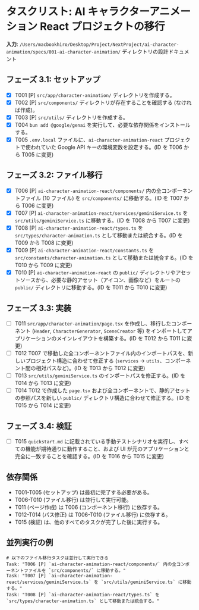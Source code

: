 # タスクリスト: AI キャラクターアニメーション React プロジェクトの移行

**入力**: `/Users/macbookhiro/Desktop/Project/NextProject/ai-character-animation/specs/001-ai-character-animation/` ディレクトリの設計ドキュメント

## フェーズ 3.1: セットアップ

- [x] T001 [P] `src/app/character-animation/` ディレクトリを作成する。
- [x] T002 [P] `src/components/` ディレクトリが存在することを確認する (なければ作成)。
- [x] T003 [P] `src/utils/` ディレクトリを作成する。
- [x] T004 `bun add @google/genai` を実行して、必要な依存関係をインストールする。
- [x] T005 `.env.local` ファイルに、`ai-character-animation-react` プロジェクトで使われていた Google API キーの環境変数を設定する。(ID を T006 から T005 に変更)

## フェーズ 3.2: ファイル移行

- [x] T006 [P] `ai-character-animation-react/components/` 内の全コンポーネントファイル (10 ファイル) を `src/components/` に移動する。(ID を T007 から T006 に変更)
- [x] T007 [P] `ai-character-animation-react/services/geminiService.ts` を `src/utils/geminiService.ts` に移動する。(ID を T008 から T007 に変更)
- [x] T008 [P] `ai-character-animation-react/types.ts` を `src/types/character-animation.ts` として移動または統合する。(ID を T009 から T008 に変更)
- [x] T009 [P] `ai-character-animation-react/constants.ts` を `src/constants/character-animation.ts` として移動または統合する。(ID を T010 から T009 に変更)
- [x] T010 [P] `ai-character-animation-react` の `public/` ディレクトリやアセットソースから、必要な静的アセット（アイコン、画像など）をルートの `public/` ディレクトリに移動する。(ID を T011 から T010 に変更)

## フェーズ 3.3: 実装

- [ ] T011 `src/app/character-animation/page.tsx` を作成し、移行したコンポーネント (`Header`, `CharacterGenerator`, `SceneCreator` 等) をインポートしてアプリケーションのメインレイアウトを構築する。(ID を T012 から T011 に変更)
- [ ] T012 T007 で移動した全コンポーネントファイル内のインポートパスを、新しいプロジェクト構造に合わせて修正する (`services` -> `utils`、コンポーネント間の相対パスなど)。(ID を T013 から T012 に変更)
- [ ] T013 `src/utils/geminiService.ts` のインポートパスを修正する。(ID を T014 から T013 に変更)
- [ ] T014 T012 で作成した `page.tsx` および全コンポーネントで、静的アセットの参照パスを新しい `public/` ディレクトリ構造に合わせて修正する。(ID を T015 から T014 に変更)

## フェーズ 3.4: 検証

- [ ] T015 `quickstart.md` に記載されている手動テストシナリオを実行し、すべての機能が期待通りに動作すること、および UI が元のアプリケーションと完全に一致することを確認する。(ID を T016 から T015 に変更)

## 依存関係

- T001-T005 (セットアップ) は最初に完了する必要がある。
- T006-T010 (ファイル移行) は並行して実行可能。
- T011 (ページ作成) は T006 (コンポーネント移行) に依存する。
- T012-T014 (パス修正) は T006-T010 (ファイル移行) に依存する。
- T015 (検証) は、他のすべてのタスクが完了した後に実行する。

## 並列実行の例

```
# 以下のファイル移行タスクは並行して実行できる
Task: "T006 [P] `ai-character-animation-react/components/` 内の全コンポーネントファイルを `src/components/` に移動する。"
Task: "T007 [P] `ai-character-animation-react/services/geminiService.ts` を `src/utils/geminiService.ts` に移動する。"
Task: "T008 [P] `ai-character-animation-react/types.ts` を `src/types/character-animation.ts` として移動または統合する。"
```
